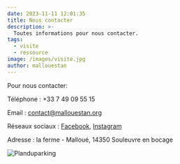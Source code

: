 ```yaml
---
date: 2023-11-11 12:01:35
title: Nous contacter
description: >-
  Toutes informations pour nous contacter. 
tags:
  - visite
  - ressource
image: /images/visite.jpg
author: mallouestan
---
```


Pour nous contacter:

Téléphone : +33 7 49 09 55 15

Email : contact@mallouestan.org

Réseaux sociaux : [Facebook](https://www.facebook.com/mallouestan), [Instagram](https://www.instagram.com/le_mallouestan)

Adresse : la ferme - Malloué, 14350 Souleuvre en bocage

![Planduparking](../images/Planparking.png)
